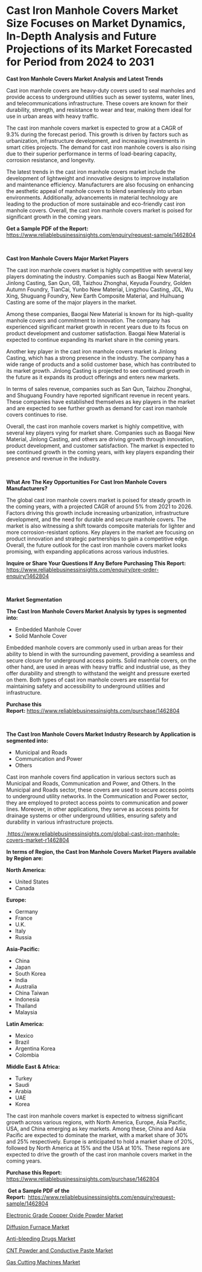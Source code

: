 <p><h1>Cast Iron Manhole Covers Market Size Focuses on Market Dynamics, In-Depth Analysis and Future Projections of its Market Forecasted for Period from 2024 to 2031</h1></p><p><strong>Cast Iron Manhole Covers Market Analysis and Latest Trends</strong></p>
<p><p>Cast iron manhole covers are heavy-duty covers used to seal manholes and provide access to underground utilities such as sewer systems, water lines, and telecommunications infrastructure. These covers are known for their durability, strength, and resistance to wear and tear, making them ideal for use in urban areas with heavy traffic.</p><p>The cast iron manhole covers market is expected to grow at a CAGR of 9.3% during the forecast period. This growth is driven by factors such as urbanization, infrastructure development, and increasing investments in smart cities projects. The demand for cast iron manhole covers is also rising due to their superior performance in terms of load-bearing capacity, corrosion resistance, and longevity.</p><p>The latest trends in the cast iron manhole covers market include the development of lightweight and innovative designs to improve installation and maintenance efficiency. Manufacturers are also focusing on enhancing the aesthetic appeal of manhole covers to blend seamlessly into urban environments. Additionally, advancements in material technology are leading to the production of more sustainable and eco-friendly cast iron manhole covers. Overall, the cast iron manhole covers market is poised for significant growth in the coming years.</p></p>
<p><strong>Get a Sample PDF of the Report:&nbsp;</strong> <a href="https://www.reliablebusinessinsights.com/enquiry/request-sample/1462804">https://www.reliablebusinessinsights.com/enquiry/request-sample/1462804</a></p>
<p>&nbsp;</p>
<p><strong>Cast Iron Manhole Covers Major Market Players</strong></p>
<p><p>The cast iron manhole covers market is highly competitive with several key players dominating the industry. Companies such as Baogai New Material, Jinlong Casting, San Qun, GB, Taizhou Zhonghai, Keyuda Foundry, Golden Autumn Foundry, TianCai, Yunbo New Material, Lingzhou Casting, JDL, Wu Xing, Shuguang Foundry, New Earth Composite Material, and Huihuang Casting are some of the major players in the market.</p><p>Among these companies, Baogai New Material is known for its high-quality manhole covers and commitment to innovation. The company has experienced significant market growth in recent years due to its focus on product development and customer satisfaction. Baogai New Material is expected to continue expanding its market share in the coming years.</p><p>Another key player in the cast iron manhole covers market is Jinlong Casting, which has a strong presence in the industry. The company has a wide range of products and a solid customer base, which has contributed to its market growth. Jinlong Casting is projected to see continued growth in the future as it expands its product offerings and enters new markets.</p><p>In terms of sales revenue, companies such as San Qun, Taizhou Zhonghai, and Shuguang Foundry have reported significant revenue in recent years. These companies have established themselves as key players in the market and are expected to see further growth as demand for cast iron manhole covers continues to rise.</p><p>Overall, the cast iron manhole covers market is highly competitive, with several key players vying for market share. Companies such as Baogai New Material, Jinlong Casting, and others are driving growth through innovation, product development, and customer satisfaction. The market is expected to see continued growth in the coming years, with key players expanding their presence and revenue in the industry.</p></p>
<p>&nbsp;</p>
<p><strong>What Are The Key Opportunities For Cast Iron Manhole Covers Manufacturers?</strong></p>
<p><p>The global cast iron manhole covers market is poised for steady growth in the coming years, with a projected CAGR of around 5% from 2021 to 2026. Factors driving this growth include increasing urbanization, infrastructure development, and the need for durable and secure manhole covers. The market is also witnessing a shift towards composite materials for lighter and more corrosion-resistant options. Key players in the market are focusing on product innovation and strategic partnerships to gain a competitive edge. Overall, the future outlook for the cast iron manhole covers market looks promising, with expanding applications across various industries.</p></p>
<p><strong>Inquire or Share Your Questions If Any Before Purchasing This Report:</strong> <a href="https://www.reliablebusinessinsights.com/enquiry/pre-order-enquiry/1462804">https://www.reliablebusinessinsights.com/enquiry/pre-order-enquiry/1462804</a></p>
<p>&nbsp;</p>
<p><strong>Market Segmentation</strong></p>
<p><strong>The Cast Iron Manhole Covers Market Analysis by types is segmented into:</strong></p>
<p><ul><li>Embedded Manhole Cover</li><li>Solid Manhole Cover</li></ul></p>
<p><p>Embedded manhole covers are commonly used in urban areas for their ability to blend in with the surrounding pavement, providing a seamless and secure closure for underground access points. Solid manhole covers, on the other hand, are used in areas with heavy traffic and industrial use, as they offer durability and strength to withstand the weight and pressure exerted on them. Both types of cast iron manhole covers are essential for maintaining safety and accessibility to underground utilities and infrastructure.</p></p>
<p><strong>Purchase this Report:&nbsp;</strong><a href="https://www.reliablebusinessinsights.com/purchase/1462804">https://www.reliablebusinessinsights.com/purchase/1462804</a></p>
<p>&nbsp;</p>
<p><strong>The Cast Iron Manhole Covers Market Industry Research by Application is segmented into:</strong></p>
<p><ul><li>Municipal and Roads</li><li>Communication and Power</li><li>Others</li></ul></p>
<p><p>Cast iron manhole covers find application in various sectors such as Municipal and Roads, Communication and Power, and Others. In the Municipal and Roads sector, these covers are used to secure access points to underground utility networks. In the Communication and Power sector, they are employed to protect access points to communication and power lines. Moreover, in other applications, they serve as access points for drainage systems or other underground utilities, ensuring safety and durability in various infrastructure projects.</p></p>
<p><a href="https://www.reliablebusinessinsights.com/global-cast-iron-manhole-covers-market-r1462804">&nbsp;https://www.reliablebusinessinsights.com/global-cast-iron-manhole-covers-market-r1462804</a></p>
<p><strong>In terms of Region, the Cast Iron Manhole Covers Market Players available by Region are:</strong></p>
<p>
    <p> <strong> North America: </strong>
        <ul>
            <li>United States</li>
            <li>Canada</li>
        </ul>
        </p> 
    <p> <strong> Europe: </strong>
        <ul>
            <li>Germany</li>
            <li>France</li>
            <li>U.K.</li>
            <li>Italy</li>
            <li>Russia</li>
        </ul>
        </p> 
    <p> <strong> Asia-Pacific: </strong>
        <ul>
            <li>China</li>
            <li>Japan</li>
            <li>South Korea</li>
            <li>India</li>
            <li>Australia</li>
            <li>China Taiwan</li>
            <li>Indonesia</li>
            <li>Thailand</li>
            <li>Malaysia</li>
        </ul>
        </p> 
    <p> <strong> Latin America: </strong>
        <ul>
            <li>Mexico</li>
            <li>Brazil</li>
            <li>Argentina Korea</li>
            <li>Colombia</li>
        </ul>
        </p> 
    <p> <strong> Middle East & Africa: </strong>
        <ul>
            <li>Turkey</li>
            <li>Saudi</li>
            <li>Arabia</li>
            <li>UAE</li>
            <li>Korea</li>
        </ul>
    </p>
    </p>
<p><p>The cast iron manhole covers market is expected to witness significant growth across various regions, with North America, Europe, Asia Pacific, USA, and China emerging as key markets. Among these, China and Asia Pacific are expected to dominate the market, with a market share of 30% and 25% respectively. Europe is anticipated to hold a market share of 20%, followed by North America at 15% and the USA at 10%. These regions are expected to drive the growth of the cast iron manhole covers market in the coming years.</p></p>
<p><strong>Purchase this Report: </strong><a href="https://www.reliablebusinessinsights.com/purchase/1462804">https://www.reliablebusinessinsights.com/purchase/1462804</a></p>
<p>&nbsp;<strong>Get a Sample PDF of the Report:&nbsp;&nbsp;</strong><a href="https://www.reliablebusinessinsights.com/enquiry/request-sample/1462804">https://www.reliablebusinessinsights.com/enquiry/request-sample/1462804</a></p>
<p><strong></strong></p>
<p><p><a href="https://medium.com/@colin.dunca43545/electronic-grade-copper-oxide-powder-market-global-market-share-and-ranking-overall-sales-and-388f653b8adb">Electronic Grade Copper Oxide Powder Market</a></p><p><a href="https://github.com/lairestrong/Market-Research-Report-List-1/blob/main/diffusion-furnace-market.md">Diffusion Furnace Market</a></p><p><a href="https://www.linkedin.com/pulse/global-anti-bleeding-drugs-market-size-expected-experience-xepwe?trackingId=JmdcNwD0T8uk9Hfm%2FyRfmg%3D%3D">Anti-bleeding Drugs Market</a></p><p><a href="https://medium.com/@oliver.rampling568768/global-cnt-powder-and-conductive-paste-market-size-share-analysis-by-product-type-by-48f0ec25b0dc">CNT Powder and Conductive Paste Market</a></p><p><a href="https://github.com/drzsklfn31/Market-Research-Report-List-1/blob/main/gas-cutting-machines-market.md">Gas Cutting Machines Market</a></p></p>